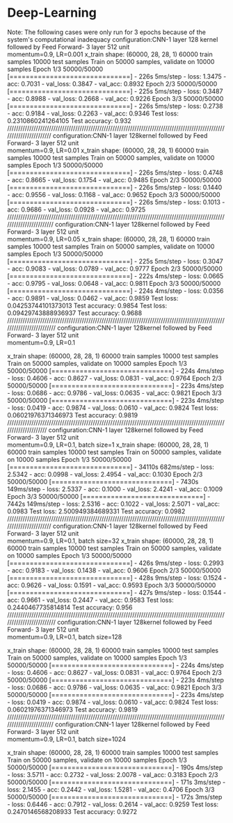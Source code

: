 # Deep-Learning
Note: The following cases were only run for 3 epochs because of the system's computational inadequacy
configuration:CNN-1 layer 128 kernel
  followed by Feed Forward- 3 layer 512 unit  
              momentum=0.9, LR=0.001 
x_train shape: (60000, 28, 28, 1)
60000 train samples
10000 test samples
Train on 50000 samples, validate on 10000 samples
Epoch 1/3
50000/50000 [==============================] - 226s 5ms/step - loss: 1.3475 - acc: 0.7031 - val_loss: 0.3847 - val_acc: 0.8932
Epoch 2/3
50000/50000 [==============================] - 225s 5ms/step - loss: 0.3487 - acc: 0.8988 - val_loss: 0.2668 - val_acc: 0.9226
Epoch 3/3
50000/50000 [==============================] - 226s 5ms/step - loss: 0.2738 - acc: 0.9184 - val_loss: 0.2263 - val_acc: 0.9346
Test loss: 0.2310860241264105
Test accuracy: 0.932
///////////////////////////////////////////////////////////////////////////////////////////////////////////////////////
configuration:CNN-1 layer 128kernel
  followed by Feed Forward- 3 layer 512 unit  
              momentum=0.9, LR=0.01 
x_train shape: (60000, 28, 28, 1)
60000 train samples
10000 test samples
Train on 50000 samples, validate on 10000 samples
Epoch 1/3
50000/50000 [==============================] - 226s 5ms/step - loss: 0.4748 - acc: 0.8665 - val_loss: 0.1754 - val_acc: 0.9485
Epoch 2/3
50000/50000 [==============================] - 226s 5ms/step - loss: 0.1440 - acc: 0.9556 - val_loss: 0.1168 - val_acc: 0.9652
Epoch 3/3
50000/50000 [==============================] - 226s 5ms/step - loss: 0.1013 - acc: 0.9686 - val_loss: 0.0928 - val_acc: 0.9725
////////////////////////////////////////////////////////////////////////////////////////////////////////////////////////
configuration:CNN-1 layer 128kernel
  followed by Feed Forward- 3 layer 512 unit  
              momentum=0.9, LR=0.05 
x_train shape: (60000, 28, 28, 1)
60000 train samples
10000 test samples
Train on 50000 samples, validate on 10000 samples
Epoch 1/3
50000/50000 [==============================] - 225s 5ms/step - loss: 0.3047 - acc: 0.9083 - val_loss: 0.0789 - val_acc: 0.9777
Epoch 2/3
50000/50000 [==============================] - 222s 4ms/step - loss: 0.0665 - acc: 0.9795 - val_loss: 0.0648 - val_acc: 0.9811
Epoch 3/3
50000/50000 [==============================] - 224s 4ms/step - loss: 0.0356 - acc: 0.9891 - val_loss: 0.0462 - val_acc: 0.9859
Test loss: 0.04253744101373013
Test accuracy: 0.9854
Test loss: 0.09429743888936937
Test accuracy: 0.9688
/////////////////////////////////////////////////////////////////////////////////////////////////////////////////////////
configuration:CNN-1 layer 128kernel
  followed by Feed Forward- 3 layer 512 unit  
              momentum=0.9, LR=0.1 

x_train shape: (60000, 28, 28, 1)
60000 train samples
10000 test samples
Train on 50000 samples, validate on 10000 samples
Epoch 1/3
50000/50000 [==============================] - 224s 4ms/step - loss: 0.4606 - acc: 0.8627 - val_loss: 0.0831 - val_acc: 0.9764
Epoch 2/3
50000/50000 [==============================] - 223s 4ms/step - loss: 0.0686 - acc: 0.9786 - val_loss: 0.0635 - val_acc: 0.9821
Epoch 3/3
50000/50000 [==============================] - 223s 4ms/step - loss: 0.0419 - acc: 0.9874 - val_loss: 0.0610 - val_acc: 0.9824
Test loss: 0.06021976371346973
Test accuracy: 0.9819
/////////////////////////////////////////////////////////////////////////////////////////////////////////////////////
configuration:CNN-1 layer 128kernel
  followed by Feed Forward- 3 layer 512 unit  
              momentum=0.9, LR=0.1, batch size=1
x_train shape: (60000, 28, 28, 1)
60000 train samples
10000 test samples
Train on 50000 samples, validate on 10000 samples
Epoch 1/3
50000/50000 [==============================] - 34110s 682ms/step - loss: 2.5342 - acc: 0.0998 - val_loss: 2.4954 - val_acc: 0.1030
Epoch 2/3
50000/50000 [==============================] - 7430s 149ms/step - loss: 2.5337 - acc: 0.1000 - val_loss: 2.4241 - val_acc: 0.1009
Epoch 3/3
50000/50000 [==============================] - 7442s 149ms/step - loss: 2.5316 - acc: 0.1022 - val_loss: 2.5071 - val_acc: 0.0983
Test loss: 2.500949384689331
Test accuracy: 0.0982
///////////////////////////////////////////////////////////////////////////////////////////////////////////////////////
configuration:CNN-1 layer 128kernel
  followed by Feed Forward- 3 layer 512 unit  
              momentum=0.9, LR=0.1, batch size=32
x_train shape: (60000, 28, 28, 1)
60000 train samples
10000 test samples
Train on 50000 samples, validate on 10000 samples
Epoch 1/3
50000/50000 [==============================] - 426s 9ms/step - loss: 0.2993 - acc: 0.9183 - val_loss: 0.1438 - val_acc: 0.9606
Epoch 2/3
50000/50000 [==============================] - 428s 9ms/step - loss: 0.1524 - acc: 0.9626 - val_loss: 0.1591 - val_acc: 0.9593
Epoch 3/3
50000/50000 [==============================] - 427s 9ms/step - loss: 0.1544 - acc: 0.9661 - val_loss: 0.2447 - val_acc: 0.9583
Test loss: 0.2440467735814814
Test accuracy: 0.956
/////////////////////////////////////////////////////////////////////////////////////////////////////////////////////////
configuration:CNN-1 layer 128kernel
  followed by Feed Forward- 3 layer 512 unit  
              momentum=0.9, LR=0.1, batch size=128

x_train shape: (60000, 28, 28, 1)
60000 train samples
10000 test samples
Train on 50000 samples, validate on 10000 samples
Epoch 1/3
50000/50000 [==============================] - 224s 4ms/step - loss: 0.4606 - acc: 0.8627 - val_loss: 0.0831 - val_acc: 0.9764
Epoch 2/3
50000/50000 [==============================] - 223s 4ms/step - loss: 0.0686 - acc: 0.9786 - val_loss: 0.0635 - val_acc: 0.9821
Epoch 3/3
50000/50000 [==============================] - 223s 4ms/step - loss: 0.0419 - acc: 0.9874 - val_loss: 0.0610 - val_acc: 0.9824
Test loss: 0.06021976371346973
Test accuracy: 0.9819
////////////////////////////////////////////////////////////////////////////////////////////////////////////////////////
configuration:CNN-1 layer 128kernel
  followed by Feed Forward- 3 layer 512 unit  
              momentum=0.9, LR=0.1, batch size=1024

x_train shape: (60000, 28, 28, 1)
60000 train samples
10000 test samples
Train on 50000 samples, validate on 10000 samples
Epoch 1/3
50000/50000 [==============================] - 190s 4ms/step - loss: 3.5711 - acc: 0.2732 - val_loss: 2.0078 - val_acc: 0.3183
Epoch 2/3
50000/50000 [==============================] - 171s 3ms/step - loss: 2.1455 - acc: 0.2442 - val_loss: 1.5281 - val_acc: 0.4706
Epoch 3/3
50000/50000 [==============================] - 172s 3ms/step - loss: 0.6446 - acc: 0.7912 - val_loss: 0.2614 - val_acc: 0.9259
Test loss: 0.2470146568208933
Test accuracy: 0.9272
